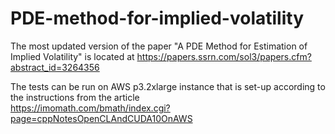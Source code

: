# PDE-method-for-implied-volatility

 

The most updated version of the paper "A PDE Method for Estimation of Implied Volatility" is located at 
https://papers.ssrn.com/sol3/papers.cfm?abstract_id=3264356

The tests can be run on AWS p3.2xlarge instance that is set-up according to the instructions from the article  
https://imomath.com/bmath/index.cgi?page=cppNotesOpenCLAndCUDA10OnAWS
